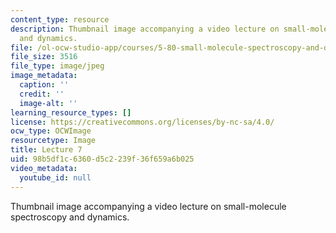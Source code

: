 ```yaml
---
content_type: resource
description: Thumbnail image accompanying a video lecture on small-molecule spectroscopy
  and dynamics.
file: /ol-ocw-studio-app/courses/5-80-small-molecule-spectroscopy-and-dynamics-fall-2008/98b5df1c6360d5c2239f36f659a6b025_mit5_80f08lec7_th.jpg
file_size: 3516
file_type: image/jpeg
image_metadata:
  caption: ''
  credit: ''
  image-alt: ''
learning_resource_types: []
license: https://creativecommons.org/licenses/by-nc-sa/4.0/
ocw_type: OCWImage
resourcetype: Image
title: Lecture 7
uid: 98b5df1c-6360-d5c2-239f-36f659a6b025
video_metadata:
  youtube_id: null
---
```

Thumbnail image accompanying a video lecture on small-molecule spectroscopy and dynamics.